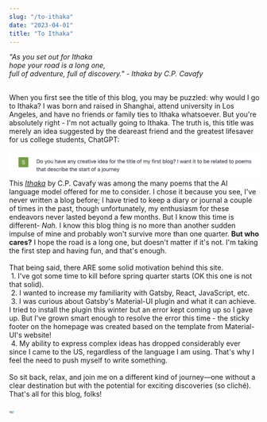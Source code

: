 ```yaml
---
slug: "/to-ithaka"
date: "2023-04-01"
title: "To Ithaka"
---
```


*"As you set out for Ithaka<br>
hope your road is a long one,<br>
full of adventure, full of discovery." - Ithaka by C.P. Cavafy*
<br/><br/>

When you first see the title of this blog, you may be puzzled: why would I go to Ithaka? I was born and raised in Shanghai, attend university in Los Angeles, and have no friends or family ties to Ithaka whatsoever. But you're absolutely right - I'm not actually going to Ithaka. The truth is, this title was merely an idea suggested by the deareast friend and the greatest lifesaver for us college students, ChatGPT:
<br/><br/>
![How I asked ChatGPT for a title for my first blog](../images/GPT.png)
<br/>
This _[Ithaka](https://www.poetryfoundation.org/poems/51296/ithaka-56d22eef917ec)_ by C.P. Cavafy was among the many poems that the AI language model offered for me to consider. I chose it because you see, I've never written a blog before; I have tried to keep a diary or journal a couple of times in the past, though unfortunately, my enthusiasm for these endeavors never lasted beyond a few months. But I know this time is different- _Nah._ I know this blog thing is no more than another sudden impulse of mine and probably won't survive more than one quarter. **But who cares?** I hope the road is a long one, but doesn't matter if it's not. I'm taking the first step and having fun, and that's enough.
<br/><br/>
That being said, there ARE some solid motivation behind this site.<br/>
&nbsp;1. I've got some time to kill before spring quarter starts (OK this one is not that solid).<br/>
&nbsp;2. I wanted to increase my familiarity with Gatsby, React, JavaScript, etc.<br/>
&nbsp;3. I was curious about Gatsby's Material-UI plugin and what it can achieve. I tried to install the plugin this winter but an error kept coming up so I gave up. But I've grown smart enough to resolve the error this time - the sticky footer on the homepage was created based on the template from Material-UI's website!<br/>
&nbsp;4. My ability to express complex ideas has dropped considerably ever since I came to the US, regardless of the language I am using. That's why I feel the need to push myself to write something.
<br/><br/>
So sit back, relax, and join me on a different kind of journey—one without a clear destination but with the potential for exciting discoveries (so cliché). That's all for this blog, folks!
<br/><br/>
<img src="../images/bocchi.jpg" alt="Bocchi says she's going home" style="width:10px">